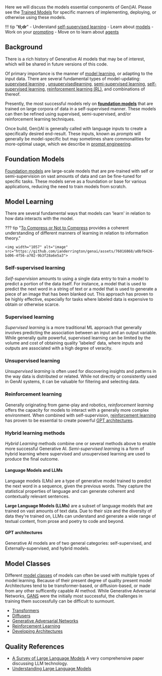 Here we will discuss the models essential components of Gen()AI. Please see the [Trained Models](../../Engineering/models.md) for specific manners of implementing, deploying, or otherwise using these models.

!!! tip "**tl;dr**"
    - Understand [self-supervised learning](#self-supervised-learning)
    - Learn about [models](./models.md)
    - Work on your [prompting](./prompt_enineering/prompting.md)
    - Move on to learn about [agents](../agents/index.md)

## Background 

There is a rich history of Generative AI  models that may be of interest, which will be shared in future versions of this code. 

Of primary importance is the manner of [model learning](#model-learning), or adapting to the input data. There are several fundamental types of model-updating: [supervised learning]() , [unsupervisedlearning](), [semi-supervised learning](), [self-supervised learning](), [reinforcement learning (RL)](), and combinations of thereof. 

Presently, the most successful models rely on  [**foundation models**](#foundation-models) that are trained on large corpora of data in a self-supervised manner. These models can then be refined using supervised, semi-supervised, and/or reinforcement learning techniques. 

Once build, Gen()AI is generally called with language inputs to create a specifically desired end-result.  These inputs, known as _prompts_ will generally be model-specific but may sometimes share commonalities for more-optimal usage, which we describe in [prompt engineering](prompt_engineering/prompting.md).

## Foundation Models

[Foundation models](https://en.wikipedia.org/wiki/Foundation_models) are large-scale models that are pre-trained with self or semi-supervision on vast amounts of data and can be fine-tuned for specific tasks. These models serve as a foundation or base for various applications, reducing the need to train models from scratch.

## Model Learning

There are several fundamental ways that models can 'learn' in relation to how data interacts with the model. 

??? tip "[To Compress or Not to Compress](https://arxiv.org/pdf/2304.09355.pdf) provides a coherent understanding of different manners of learning in relation to information theory."

    <img width="1057" alt="image" src="https://github.com/ianderrington/genai/assets/76016868/a0bf6426-bd06-4f56-a702-9b3f28a6e5a3">


### Self-supervised learning

_Self-supervision_ amounts to using a single data entry to train a model to predict a portion of the data itself. For instance, a model that is used to predict the next word in a string of text or a model that is used to generate a piece of an image that has been blanked out. This approach has proven to be highly effective, especially for tasks where labeled data is expensive to obtain or otherwise scarce.

### Supervised learning

_Supervised learning_ is a more traditional ML approach that generally involves predicting the association between an input and an output variable. While generally quite powerful, supervised learning can be limited by the volume and cost of obtaining quality 'labeled' data, where inputs and outputs are associated with a high degree of veracity. 

### Unsupervised learning

_Unsupervised learning_ is often used for discovering insights and patterns in the way data is distributed or related. While not directly or consistently used in GenAI systems, it can be valuable for filtering and selecting data. 

### Reinforcement learning 

Generally originating from game-play and robotics, _reinforcement learning_ offers the capacity for models to interact with a generally more complex environment.
When combined with self-supervision, [reinforcement learning](./classes/reinforcement_learning.md) has proven to be essential to create powerful [GPT architectures](#gpt-architectures).

### Hybrid learning methods

_Hybrid Learning_ methods combine one or several methods above to enable more successful Generative AI. _Semi-supervised learning_ is a form of hybrid learning where supervised and unsupervised learning are used to produce the final outcome. 

#### Language Models and LLMs

Language models (LMs) are a type of generative model trained to predict the next word in a sequence, given the previous words. They capture the statistical properties of language and can generate coherent and contextually relevant sentences.

**Large Language Models (LLMs)** are a subset of language models that are trained on vast amounts of text data. Due to their size and the diversity of data they're trained on, LLMs can understand and generate a wide range of textual content, from prose and poetry to code and beyond. 

#### GPT architectures

Generative AI models are of two general categories: self-supervised, and Externally-supervised, and hybrid models. 

## Model Classes

Different [model classes](./classes/index.md) of models can often be used with multiple types of model learning. Because of their present degree of quality present model Architectures tend to be transformer-based, or diffusion-based, or made from any other sufficently capable AI method. While Generative Adversarial Networks, [GANS](https://en.wikipedia.org/wiki/Generative_adversarial_network) were the initially most successful, the challenges in training them successfully can be difficult to surmount. 

- [Transformers](./classes/transformers.md)
- [Diffusers](./classes/diffusers.md)
- [Generative Adversarial Networks](./classes/gans.md)
- [Reinforcement Learning](./classes/reinforcement_learning.md)
- [Developing Architectures](./classes/developing_architectures.md)

## Quality References

- [A Survey of Large Language Models](https://arxiv.org/pdf/2303.18223.pdf) A very comprehensive paper discussing LLM technology. 
- [Understanding Large Language Models](https://magazine.sebastianraschka.com/p/understanding-large-language-models)

  

